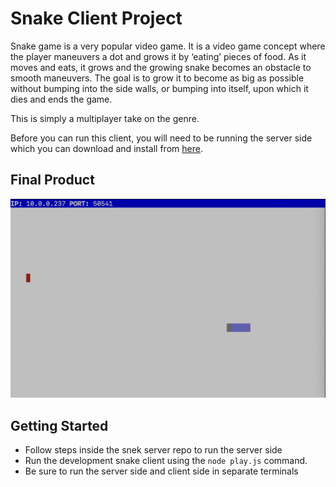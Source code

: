 # Snake Client Project

Snake game is a very popular video game. It is a video game concept where the player maneuvers a dot and grows it by ‘eating’ pieces of food. As it moves and eats, it grows and the growing snake becomes an obstacle to smooth maneuvers. The goal is to grow it to become as big as possible without bumping into the side walls, or bumping into itself, upon which it dies and ends the game.

This is simply a multiplayer take on the genre.

Before you can run this client, you will need to be running the server side which you can download and install from [here](https://github.com/lighthouse-labs/snek-multiplayer). 

## Final Product

!["Final version of what the game will look like"](Images/snakeFinal.jpg "Final version of game")

## Getting Started

- Follow steps inside the snek server repo to run the server side
- Run the development snake client using the `node play.js` command.
- Be sure to run the server side and client side in separate terminals